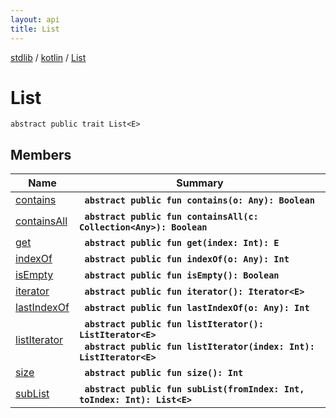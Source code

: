 ```yaml
---
layout: api
title: List
---
```

[stdlib](../../index.md) / [kotlin](../index.md) / [List](index.md)

# List

```
abstract public trait List<E> 
```

## Members

| Name | Summary |
|------|---------|
|[contains](contains.md)|&nbsp;&nbsp;**`abstract public fun contains(o: Any): Boolean`**<br>|
|[containsAll](containsAll.md)|&nbsp;&nbsp;**`abstract public fun containsAll(c: Collection<Any>): Boolean`**<br>|
|[get](get.md)|&nbsp;&nbsp;**`abstract public fun get(index: Int): E`**<br>|
|[indexOf](indexOf.md)|&nbsp;&nbsp;**`abstract public fun indexOf(o: Any): Int`**<br>|
|[isEmpty](isEmpty.md)|&nbsp;&nbsp;**`abstract public fun isEmpty(): Boolean`**<br>|
|[iterator](iterator.md)|&nbsp;&nbsp;**`abstract public fun iterator(): Iterator<E>`**<br>|
|[lastIndexOf](lastIndexOf.md)|&nbsp;&nbsp;**`abstract public fun lastIndexOf(o: Any): Int`**<br>|
|[listIterator](listIterator.md)|&nbsp;&nbsp;**`abstract public fun listIterator(): ListIterator<E>`**<br>&nbsp;&nbsp;**`abstract public fun listIterator(index: Int): ListIterator<E>`**<br>|
|[size](size.md)|&nbsp;&nbsp;**`abstract public fun size(): Int`**<br>|
|[subList](subList.md)|&nbsp;&nbsp;**`abstract public fun subList(fromIndex: Int, toIndex: Int): List<E>`**<br>|
